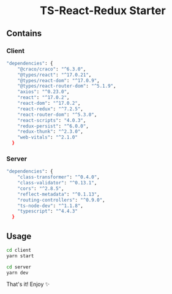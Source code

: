 <h1 align="center"><b>TS-React-Redux Starter</b></h1>
</p>

## Contains

### Client

```sh
"dependencies": {
    "@craco/craco": "^6.3.0",
    "@types/react": "^17.0.21",
    "@types/react-dom": "^17.0.9",
    "@types/react-router-dom": "^5.1.9",
    "axios": "^0.23.0",
    "react": "^17.0.2",
    "react-dom": "^17.0.2",
    "react-redux": "^7.2.5",
    "react-router-dom": "^5.3.0",
    "react-scripts": "4.0.3",
    "redux-persist": "^6.0.0",
    "redux-thunk": "^2.3.0",
    "web-vitals": "^2.1.0"
  }
```



### Server

```sh
"dependencies": {
    "class-transformer": "^0.4.0",
    "class-validator": "^0.13.1",
    "cors": "^2.8.5",
    "reflect-metadata": "^0.1.13",
    "routing-controllers": "^0.9.0",
    "ts-node-dev": "^1.1.8",
    "typescript": "^4.4.3"
  }
```


## Usage

```sh
cd client
yarn start
```

```sh
cd server
yarn dev
```

That's it! Enjoy ✨
